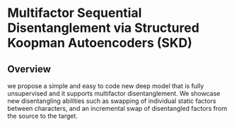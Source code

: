 # Multifactor Sequential Disentanglement via Structured Koopman Autoencoders (SKD)

## Overview
we propose a simple and easy to code new deep model that is fully unsupervised and it supports multifactor disentanglement. We showcase new disentangling abilities such as swapping of individual static factors between characters, and an incremental swap of disentangled factors from the source to the target.
